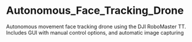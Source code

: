 # Autonomous_Face_Tracking_Drone


Autonomous movement face tracking drone using the DJI RoboMaster TT. Includes GUI with manual control options, and automatic image capturing
